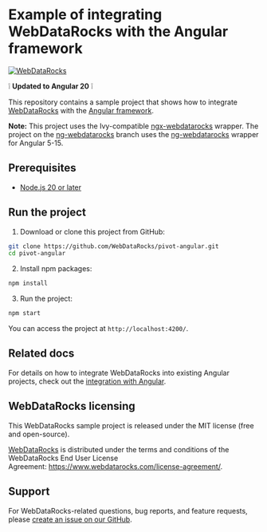 # Example of integrating WebDataRocks with the Angular framework
[![WebDataRocks](https://cdn.webdatarocks.com/readmes/angular.png)](https://www.webdatarocks.com/?r=rm_angular)

:grey_exclamation: **Updated to Angular 20** :grey_exclamation:

This repository contains a sample project that shows how to integrate [WebDataRocks](https://www.webdatarocks.com/?r=rm_angular) with the [Angular framework](https://angular.dev/).

**Note:** This project uses the Ivy-compatible [ngx-webdatarocks](https://github.com/WebDataRocks/ngx-webdatarocks) wrapper. The project on the [ng-webdatarocks](https://github.com/WebDataRocks/pivot-angular/tree/ng-webdatarocks) branch uses the [ng-webdatarocks](https://github.com/WebDataRocks/ng-webdatarocks) wrapper for Angular 5-15.

## Prerequisites

- [Node.js 20 or later](https://nodejs.org/en)

## Run the project

1. Download or clone this project from GitHub:
```bash
git clone https://github.com/WebDataRocks/pivot-angular.git
cd pivot-angular
```
2. Install npm packages:
```bash
npm install
```
3. Run the project:
```bash
npm start
```
You can access the project at `http://localhost:4200/`.

## Related docs

For details on how to integrate WebDataRocks into existing Angular projects, check out the [integration with Angular](https://www.webdatarocks.com/doc/angular/how-to-start-online-reporting/?r=rm_angular).

## WebDataRocks licensing

This WebDataRocks sample project is released under the MIT license (free and open-source).

[WebDataRocks](https://www.webdatarocks.com/) is distributed under the terms and conditions of the WebDataRocks End User License Agreement: https://www.webdatarocks.com/license-agreement/.

## Support

For WebDataRocks-related questions, bug reports, and feature requests, please [create an issue on our GitHub](https://github.com/WebDataRocks/web-pivot-table/issues/?r=rm_angular).

